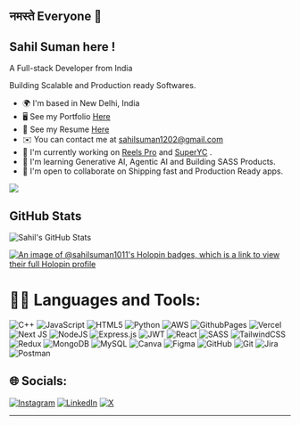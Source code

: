  

## नमस्ते Everyone 🧡 <br/> 
## Sahil Suman here ! 
  <p font-bold>A Full-stack Developer from India <p/> <p >Building Scalable and Production ready Softwares. <p/>
   
 - 🌍  I'm based in New Delhi, India <br/>
 - 🖥️  See my Portfolio [Here](https://sahil-suman.vercel.app/) <br/>
 - 📄  See my Resume [Here](https://drive.google.com/file/d/1qjcO-YYA0LqzHW54Ucn5n-p_yqb5IS5B/view?usp=sharing)</br>
 - ✉️  You can contact me at sahilsuman1202@gmail.com <br/>
 - 🚀  I'm currently working on [Reels Pro](https://github.com/SahilSuman1011/Reels-Pro) and  [SuperYC](https://github.com/SahilSuman1011/SuperYC) . <br/>
 - 🧠  I'm learning Generative AI, Agentic AI and Building SASS Products. <br/>
 - 🤝  I'm open to collaborate on Shipping fast and Production Ready apps. <br/>

[![](https://visitcount.itsvg.in/api?id=SahilSuman1011&icon=0&color=0)](https://visitcount.itsvg.in)

## GitHub Stats
![Sahil's GitHub Stats](https://github-readme-stats.vercel.app/api?username=SahilSuman1011&show_icons=true&theme=radical)

[![An image of @sahilsuman1011's Holopin badges, which is a link to view their full Holopin profile](https://holopin.me/sahilsuman1011)](https://holopin.io/@sahilsuman1011)
 




# 👨‍💻 Languages and Tools:
![C++](https://img.shields.io/badge/c++-%2300599C.svg?style=for-the-badge&logo=c%2B%2B&logoColor=white) ![JavaScript](https://img.shields.io/badge/javascript-%23323330.svg?style=for-the-badge&logo=javascript&logoColor=%23F7DF1E) ![HTML5](https://img.shields.io/badge/html5-%23E34F26.svg?style=for-the-badge&logo=html5&logoColor=white) ![Python](https://img.shields.io/badge/python-3670A0?style=for-the-badge&logo=python&logoColor=ffdd54) ![AWS](https://img.shields.io/badge/AWS-%23FF9900.svg?style=for-the-badge&logo=amazon-aws&logoColor=white) ![GithubPages](https://img.shields.io/badge/github%20pages-121013?style=for-the-badge&logo=github&logoColor=white) ![Vercel](https://img.shields.io/badge/vercel-%23000000.svg?style=for-the-badge&logo=vercel&logoColor=white) ![Next JS](https://img.shields.io/badge/Next-black?style=for-the-badge&logo=next.js&logoColor=white) ![NodeJS](https://img.shields.io/badge/node.js-6DA55F?style=for-the-badge&logo=node.js&logoColor=white) ![Express.js](https://img.shields.io/badge/express.js-%23404d59.svg?style=for-the-badge&logo=express&logoColor=%2361DAFB) ![JWT](https://img.shields.io/badge/JWT-black?style=for-the-badge&logo=JSON%20web%20tokens) ![React](https://img.shields.io/badge/react-%2320232a.svg?style=for-the-badge&logo=react&logoColor=%2361DAFB) ![SASS](https://img.shields.io/badge/SASS-hotpink.svg?style=for-the-badge&logo=SASS&logoColor=white) ![TailwindCSS](https://img.shields.io/badge/tailwindcss-%2338B2AC.svg?style=for-the-badge&logo=tailwind-css&logoColor=white) ![Redux](https://img.shields.io/badge/redux-%23593d88.svg?style=for-the-badge&logo=redux&logoColor=white) ![MongoDB](https://img.shields.io/badge/MongoDB-%234ea94b.svg?style=for-the-badge&logo=mongodb&logoColor=white) ![MySQL](https://img.shields.io/badge/mysql-4479A1.svg?style=for-the-badge&logo=mysql&logoColor=white) ![Canva](https://img.shields.io/badge/Canva-%2300C4CC.svg?style=for-the-badge&logo=Canva&logoColor=white) ![Figma](https://img.shields.io/badge/figma-%23F24E1E.svg?style=for-the-badge&logo=figma&logoColor=white) ![GitHub](https://img.shields.io/badge/github-%23121011.svg?style=for-the-badge&logo=github&logoColor=white) ![Git](https://img.shields.io/badge/git-%23F05033.svg?style=for-the-badge&logo=git&logoColor=white) ![Jira](https://img.shields.io/badge/jira-%230A0FFF.svg?style=for-the-badge&logo=jira&logoColor=white) ![Postman](https://img.shields.io/badge/Postman-FF6C37?style=for-the-badge&logo=postman&logoColor=white)

## 🌐 Socials:
[![Instagram](https://img.shields.io/badge/Instagram-%23E4405F.svg?logo=Instagram&logoColor=white)](https://instagram.com/_sahil1111) [![LinkedIn](https://img.shields.io/badge/LinkedIn-%230077B5.svg?logo=linkedin&logoColor=white)](https://www.linkedin.com/in/sahilsuman11/) [![X](https://img.shields.io/badge/X-black.svg?logo=X&logoColor=white)](https://x.com/SahilSuman1111) 

---


<!-- Proudly created with GPRM ( https://gprm.itsvg.in ) -->
